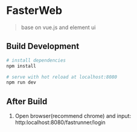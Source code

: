 # FasterWeb

> base on vue.js and element ui

## Build Development

``` bash
# install dependencies
npm install

# serve with hot reload at localhost:8080
npm run dev

```

## After Build

1. Open browser(recommend chrome) and input: http:localhost:8080/fastrunner/login
